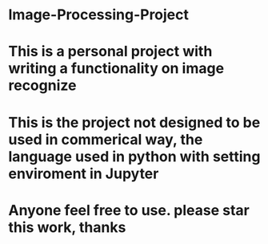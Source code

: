 # Image-Processing-Project
# This is a personal project with writing a functionality on image recognize
# This is the project not designed to be used in commerical way, the language used in python with setting enviroment in Jupyter
# Anyone feel free to use. please star this work, thanks
